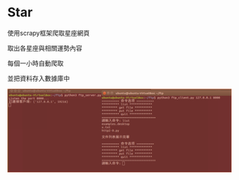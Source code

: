 # Star
使用scrapy框架爬取星座網頁

取出各星座與相關運勢內容

每個一小時自動爬取

並把資料存入數據庫中


<img src='https://github.com/huihuiman/FTP/blob/master/ftp%E5%9C%96%E7%89%87/ftp1.jpg'>
